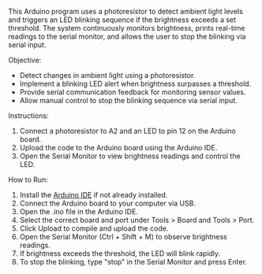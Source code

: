 This Arduino program uses a photoresistor to detect ambient light levels and triggers an LED blinking sequence if the brightness exceeds a set threshold. The system continuously monitors brightness, prints real-time readings to the serial monitor, and allows the user to stop the blinking via serial input.  

Objective:   
- Detect changes in ambient light using a photoresistor.  
- Implement a blinking LED alert when brightness surpasses a threshold.  
- Provide serial communication feedback for monitoring sensor values.  
- Allow manual control to stop the blinking sequence via serial input.  

Instructions: 
1. Connect a photoresistor to A2 and an LED to pin 12 on the Arduino board.  
2. Upload the code to the Arduino board using the Arduino IDE.  
3. Open the Serial Monitor to view brightness readings and control the LED.  

How to Run: 
1. Install the [Arduino IDE](https://www.arduino.cc/en/software) if not already installed.  
2. Connect the Arduino board to your computer via USB.  
3. Open the .ino file in the Arduino IDE.  
4. Select the correct board and port under Tools > Board and Tools > Port.  
5. Click Upload to compile and upload the code.  
6. Open the Serial Monitor (Ctrl + Shift + M) to observe brightness readings.  
7. If brightness exceeds the threshold, the LED will blink rapidly.  
8. To stop the blinking, type "stop" in the Serial Monitor and press Enter.
